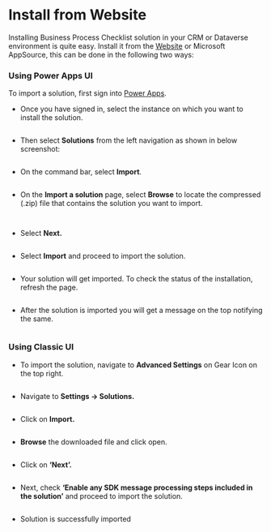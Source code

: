 # Install from Website

Installing Business Process Checklist solution in your CRM or Dataverse environment is quite easy. Install it from the [Website](https://www.inogic.com/product/productivity-apps/business-process-dynamics-365-crm-to-do-checklist-sequence) or Microsoft AppSource, this can be done in the following two ways:

### Using Power Apps UI&#x20;

To import a solution, first sign into [Power Apps](https://make.powerapps.com/?utm\_source=padocs\&utm\_medium=linkinadoc\&utm\_campaign=referralsfromdoc).

* Once you have signed in, select the instance on which you want to install the solution.

<figure><img src="../../.gitbook/assets/Powerapps_1 (1).png" alt=""><figcaption></figcaption></figure>

* Then select **Solutions** from the left navigation as shown in below screenshot:

<figure><img src="../../.gitbook/assets/Powerapps_2 (1).png" alt=""><figcaption></figcaption></figure>

* On the command bar, select **Import**.

<figure><img src="../../.gitbook/assets/Powerapps_3 (2).png" alt=""><figcaption></figcaption></figure>

* On the **Import a solution** page, select **Browse** to locate the compressed (.zip) file that contains the solution you want to import.

<figure><img src="../../.gitbook/assets/Powerapps_4.png" alt=""><figcaption></figcaption></figure>

<figure><img src="../../.gitbook/assets/Powerapps_4.1.png" alt=""><figcaption></figcaption></figure>

* &#x20;Select **Next.**

<figure><img src="../../.gitbook/assets/Powerapps_5 (2).png" alt=""><figcaption></figcaption></figure>

* Select **Import** and proceed to import the solution.

<figure><img src="../../.gitbook/assets/Powerapps_6 (1).png" alt=""><figcaption></figcaption></figure>

* Your solution will get imported. To check the status of the installation, refresh the page.

<figure><img src="../../.gitbook/assets/Powerapps_7 (1).png" alt=""><figcaption></figcaption></figure>

* After the solution is imported you will get a message on the top notifying the same.

<figure><img src="../../.gitbook/assets/Powerapps_8.png" alt=""><figcaption></figcaption></figure>

### Using Classic UI

* To import the solution, navigate to **Advanced Settings** on Gear Icon on the top right.

<figure><img src="../../.gitbook/assets/1 (302).png" alt=""><figcaption></figcaption></figure>

* Navigate to **Settings -> Solutions.**

<figure><img src="../../.gitbook/assets/2 (58).png" alt=""><figcaption></figcaption></figure>

* Click on **Import.**

<figure><img src="../../.gitbook/assets/3 (15).png" alt=""><figcaption></figcaption></figure>

* **Browse** the downloaded file and click open.

<figure><img src="../../.gitbook/assets/4 (21).png" alt=""><figcaption></figcaption></figure>

* Click on **‘Next’.**

<figure><img src="../../.gitbook/assets/5 (26).png" alt=""><figcaption></figcaption></figure>

* Next, check **‘Enable any SDK message processing steps included in the solution’** and proceed to import the solution.

<figure><img src="../../.gitbook/assets/6 (18).png" alt=""><figcaption></figcaption></figure>

* Solution is successfully imported

<figure><img src="../../.gitbook/assets/7 (17).png" alt=""><figcaption></figcaption></figure>

